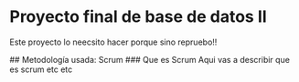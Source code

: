 # Proyecto final de base de datos II
<p>Este proyecto lo neecsito hacer porque sino repruebo!!</p>
## Metodología usada: Scrum
<!-- -->
### Que es Scrum
Aqui vas a describir que es scrum etc etc
